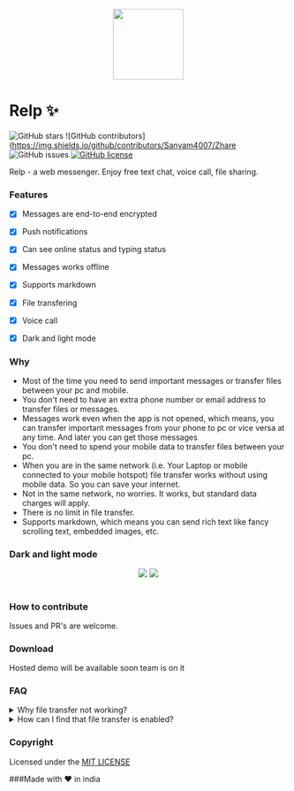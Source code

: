 <p align="center">
    <a href="#">
        <img src="public/android-chrome-512x512.png" width="128" height="128">
    </a>
</p>

# Relp ✨

![GitHub stars](https://img.shields.io/github/stars/Sanyam4007/Zhare) ![GitHub contributors](https://img.shields.io/github/contributors/Sanyam4007/Zhare ![GitHub issues](https://img.shields.io/github/issues/Sanyam4007/Zhare)  [![GitHub license](https://img.shields.io/github/license/Sanyam4007/Zhare)](https://github.com/Sanyam4007/Zhare/blob/master/LICENSE)

Relp - a web messenger. Enjoy free text chat, voice call, file sharing. 



### Features

- [x] Messages are end-to-end encrypted
- [x] Push notifications
- [x] Can see online status and typing status
- [x] Messages works offline
- [x] Supports markdown
- [x] File transfering 
- [x] Voice call
- [x] Dark and light mode


### Why

- Most of the time you need to send important  messages or  transfer files between your pc and mobile.
- You don't need to have an extra phone number or email address to transfer files or messages.
- Messages work even when the app is not opened, which means, you can transfer important messages from your phone to pc or vice versa at any time. And later you can get those messages
- You don't need to spend your mobile data to transfer files between your pc. 
- When you are in the same network (i.e. Your Laptop or mobile connected to your mobile hotspot) file transfer works without using mobile data. So you can save your internet. 
- Not in the same network, no worries. It works, but standard data charges will apply.
- There is no limit in file transfer.
- Supports markdown, which means you can send rich text like fancy scrolling text, embedded images, etc. 

### Dark and light mode

<p align="center">
    <img src="https://user-images.githubusercontent.com/43115551/99629257-b14ef900-2a5d-11eb-8bdc-8797f32eb593.jpg">
    <img src="https://user-images.githubusercontent.com/43115551/99628646-9334c900-2a5c-11eb-8239-5cebefa66b89.jpg">
</p>

#
### How to contribute
Issues and PR's are welcome.

### Download
Hosted demo will be available soon team is on it

### FAQ
<details>
    <summary>Why file transfer not working?</summary>
 As of now both user needs to be in online and they need to be chatting or in the same room to enable this feature. <a href="https://github.com/vj-abishek/airdrop/issues/39#issuecomment-802627426">Check this issue</a>
</details>
<details>
    <summary>How can I find that file transfer is enabled?</summary>
 You can find a purple color dot near the profile of the user. When it is blue, it means file tranfer is not enabled. Wait sometime to turn blue dot to purple dot. It usually takes few seconds to turn into purple. 
</details>


### Copyright

Licensed under the [MIT LICENSE](LICENSE)

###Made with ♥️ in india
